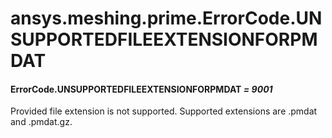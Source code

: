 <a id="ansys-meshing-prime-errorcode-unsupportedfileextensionforpmdat"></a>

# ansys.meshing.prime.ErrorCode.UNSUPPORTEDFILEEXTENSIONFORPMDAT

<a id="ansys.meshing.prime.ErrorCode.UNSUPPORTEDFILEEXTENSIONFORPMDAT"></a>

#### ErrorCode.UNSUPPORTEDFILEEXTENSIONFORPMDAT *= 9001*

Provided file extension is not supported. Supported extensions are .pmdat and .pmdat.gz.

<!-- !! processed by numpydoc !! -->

